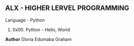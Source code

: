 ## ALX - HIGHER LERVEL PROGRAMMING
Language - Python

1. 0x00. Python - Hello, World

**Author**
Gloria Edumaba Graham
